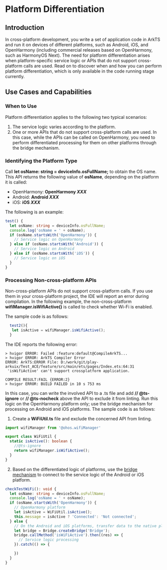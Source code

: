 # Platform Differentiation

## Introduction

In cross-platform development, you write a set of application code in ArkTS and run it on devices of different platforms, such as Android, iOS, and OpenHarmony (including commercial releases based on OpenHarmony, such as HarmonyOS Next). The need for platform differentiation arises when platform-specific service logic or APIs that do not support cross-platform calls are used. Read on to discover when and how you can perform platform differentiation, which is only available in the code running stage currently.

## Use Cases and Capabilities

### When to Use

Platform differentiation applies to the following two typical scenarios:

1. The service logic varies according to the platform.
2. One or more APIs that do not support cross-platform calls are used. In this case, while the APIs can be called on OpenHarmony, you need to perform differentiated processing for them on other platforms through the bridge mechanism.

### Identifying the Platform Type

Call **let osName: string = deviceInfo.osFullName;** to obtain the OS name. This API returns the following value of **osName**, depending on the platform it is called:

+ OpenHarmony: **OpenHarmony *XXX***
+ Android: **Android *XXX***
+ iOS: **iOS *XXX***

The following is an example:

```ts
test() {
  let osName: string = deviceInfo.osFullName;
  console.log('osName = ' + osName);
  if (osName.startsWith('OpenHarmony')) {
    // Service logic on OpenHarmony
  } else if (osName.startsWith('Android')) {
    // Service logic on Android
  } else if (osName.startsWith('iOS')) {
    // Service logic on iOS
  }
}
```

### Processing Non-cross-platform APIs

Non-cross-platform APIs do not support cross-platform calls. If you use them in your cross-platform project, the IDE will report an error during compilation. In the following example, the non-cross-platform **wifiManager.isWifiActive()** is called to check whether Wi-Fi is enabled.

The sample code is as follows:

```ts
  test2(){
   let isActive = wifiManager.isWifiActive();
  }
```

The IDE reports the following error:

```shell
> hvigor ERROR: Failed :feature:default@CompileArkTS... 
> hvigor ERROR: ArkTS Compiler Error
ERROR: ArkTS:ERROR File: D:/work/git/play-arkuix/Test_ACE/feature/src/main/ets/pages/Index.ets:64:31
 'isWifiActive' can't support crossplatform application.

COMPILE RESULT:FAIL {ERROR:2}
> hvigor ERROR: BUILD FAILED in 10 s 753 ms 
```

In this case, you can write the involved API to a .ts file and add **// @ts-ignore** or **// @ts-nocheck** above the API to exclude it from linting. Run this logic on the OpenHarmony platform only; use the bridge mechanism for processing on Android and iOS platforms. The sample code is as follows:

1. Create a **WiFiUtil.ts** file and exclude the concerned API from linting.

```ts
import wifiManager from '@ohos.wifiManager'

export class WiFiUtil {
  static isActive(): boolean {
    //@ts-ignore
    return wifiManager.isWifiActive();
  }
}
```

2. Based on the differentiated logic of platforms, use the [bridge mechanism](platform-bridge-introduction.md) to connect to the service logic of the Android or iOS platform.

```ts
checkTestWiFi(): void {
  let osName: string = deviceInfo.osFullName;
  console.log('osName = ' + osName);
  if (osName.startsWith('OpenHarmony')) {
    // OpenHarmony platform
    let isActive = WiFiUtil.isActive();
    this.message = isActive ? 'Connected': 'Not connected';
  } else {
    // On the Android and iOS platforms, transfer data to the native platform.
    let bridge = Bridge.createBridge('Bridge');
    bridge.callMethod('isWiFiActive').then((res) => {
      // Service logic processing
    }).catch(() => {

    })
  }
}
```
